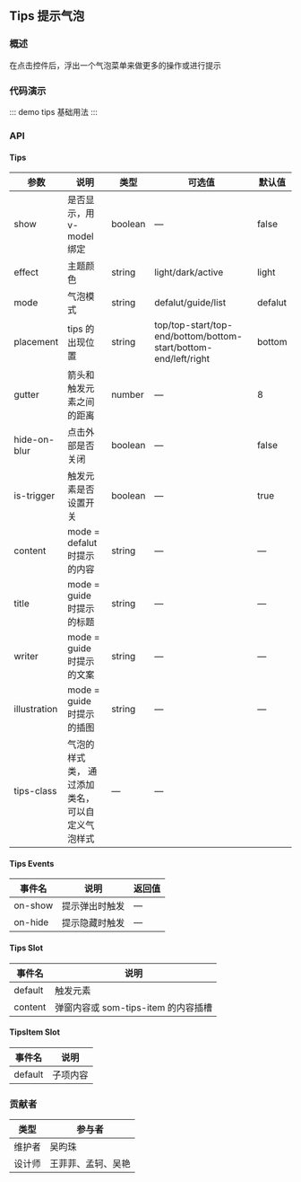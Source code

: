 ## Tips 提示气泡

### 概述

在点击控件后，浮出一个气泡菜单来做更多的操作或进行提示

### 代码演示

::: demo tips
基础用法
:::

### API

#### Tips
| 参数      | 说明          | 类型      | 可选值                           | 默认值  |
|---------- |-------------- |---------- |--------------------------------  |-------- |
| show | 是否显示，用 v-model 绑定 | boolean | — | false |
| effect | 主题颜色 | string | light/dark/active | light |
| mode | 气泡模式 | string | defalut/guide/list | defalut |
| placement | tips 的出现位置 | string | top/top-start/top-end/bottom/bottom-start/bottom-end/left/right | bottom |
| gutter | 箭头和触发元素之间的距离 | number | — | 8 |
| hide-on-blur | 点击外部是否关闭 | boolean | — | false |
| is-trigger | 触发元素是否设置开关 | boolean | — | true |
| content | mode = defalut 时提示的内容 | string | — | — |
| title | mode = guide 时提示的标题 | string | — | — |
| writer | mode = guide 时提示的文案 | string | — | — |
| illustration | mode = guide 时提示的插图 | string | — | — |
| tips-class | 气泡的样式类， 通过添加类名，可以自定义气泡样式 | — | — |

#### Tips Events
| 事件名      | 说明          | 返回值                           |
|---------- |-------------- |--------------------------------  |
| on-show | 提示弹出时触发 | — |
| on-hide | 提示隐藏时触发 | — |

#### Tips Slot
| 事件名      | 说明          |
|---------- |-------------- |
| default | 触发元素 |
| content | 弹窗内容或 som-tips-item 的内容插槽 |

#### TipsItem Slot
| 事件名      | 说明          |
|---------- |-------------- |
| default | 子项内容 |

### 贡献者
| 类型       | 参与者                          |
|---------- |--------------------------------  |
| 维护者 | 吴昀珠 |
| 设计师 | 王菲菲、孟轲、吴艳 |

